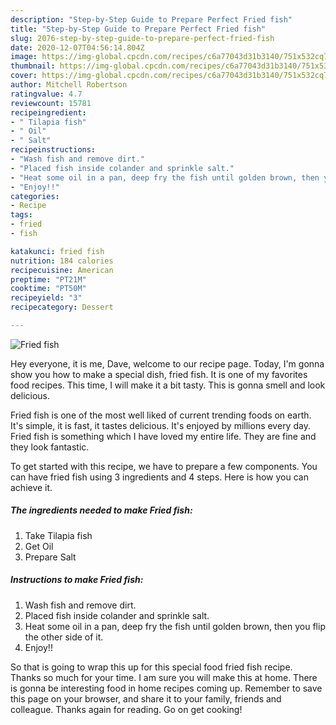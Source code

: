 ```yaml
---
description: "Step-by-Step Guide to Prepare Perfect Fried fish"
title: "Step-by-Step Guide to Prepare Perfect Fried fish"
slug: 2076-step-by-step-guide-to-prepare-perfect-fried-fish
date: 2020-12-07T04:56:14.804Z
image: https://img-global.cpcdn.com/recipes/c6a77043d31b3140/751x532cq70/fried-fish-recipe-main-photo.jpg
thumbnail: https://img-global.cpcdn.com/recipes/c6a77043d31b3140/751x532cq70/fried-fish-recipe-main-photo.jpg
cover: https://img-global.cpcdn.com/recipes/c6a77043d31b3140/751x532cq70/fried-fish-recipe-main-photo.jpg
author: Mitchell Robertson
ratingvalue: 4.7
reviewcount: 15781
recipeingredient:
- " Tilapia fish"
- " Oil"
- " Salt"
recipeinstructions:
- "Wash fish and remove dirt."
- "Placed fish inside colander and sprinkle salt."
- "Heat some oil in a pan, deep fry the fish until golden brown, then you flip the other side of it."
- "Enjoy!!"
categories:
- Recipe
tags:
- fried
- fish

katakunci: fried fish 
nutrition: 184 calories
recipecuisine: American
preptime: "PT21M"
cooktime: "PT50M"
recipeyield: "3"
recipecategory: Dessert

---
```



![Fried fish](https://img-global.cpcdn.com/recipes/c6a77043d31b3140/751x532cq70/fried-fish-recipe-main-photo.jpg)

Hey everyone, it is me, Dave, welcome to our recipe page. Today, I'm gonna show you how to make a special dish, fried fish. It is one of my favorites food recipes. This time, I will make it a bit tasty. This is gonna smell and look delicious.



Fried fish is one of the most well liked of current trending foods on earth. It's simple, it is fast, it tastes delicious. It's enjoyed by millions every day. Fried fish is something which I have loved my entire life. They are fine and they look fantastic.


To get started with this recipe, we have to prepare a few components. You can have fried fish using 3 ingredients and 4 steps. Here is how you can achieve it.

<!--inarticleads1-->

##### The ingredients needed to make Fried fish:

1. Take  Tilapia fish
1. Get  Oil
1. Prepare  Salt




<!--inarticleads2-->

##### Instructions to make Fried fish:

1. Wash fish and remove dirt.
1. Placed fish inside colander and sprinkle salt.
1. Heat some oil in a pan, deep fry the fish until golden brown, then you flip the other side of it.
1. Enjoy!!




So that is going to wrap this up for this special food fried fish recipe. Thanks so much for your time. I am sure you will make this at home. There is gonna be interesting food in home recipes coming up. Remember to save this page on your browser, and share it to your family, friends and colleague. Thanks again for reading. Go on get cooking!
